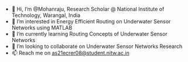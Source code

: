 - 👋 Hi, I’m @Mohanraju, Research Scholar @ National Institute of Technology, Warangal, India
- 👀 I’m interested in Energy Efficient Routing on Underwater Sensor Networks using MATLAB 
- 🌱 I’m currently learning Routing Concepts of Underwater Sensor Networks
- 💞️ I’m looking to collaborate on Underwater Sensor Networks Research
- 📫 Reach me on as21ecrer08@student.nitw.ac.in

<!---
MohanrajuNITW/MohanrajuNITW is a ✨ special ✨ repository because its `README.md` (this file) appears on your GitHub profile.
You can click the Preview link to take a look at your changes.
--->
